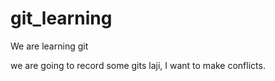 # git_learning
We are learning git

we are going to record some gits
laji, I want to make conflicts.
